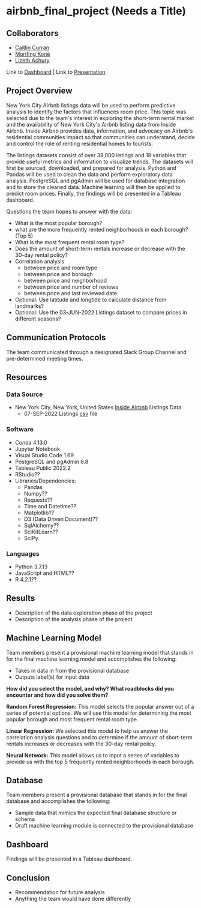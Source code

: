 # airbnb_final_project (Needs a Title)

## Collaborators 
- [Caitlin Curran](https://github.com/CGC519)
- [Morifing Koné](https://github.com/Morifingk) 
- [Lizeth Achury](https://github.com/lkachury)

Link to [Dashboard]() | Link to [Presentation]()

## Project Overview
New York City Airbnb listings data will be used to perform predictive analysis to identify the factors that influences room price. This topic was selected due to the team's interest in exploring the short-term rental market and the availability of New York City's Airbnb listing data from Inside Airbnb. Inside Airbnb provides data, information, and advocacy on Airbnb's residential communities impact so that communities can understand, decide and control the role of renting residential homes to tourists. 

The listings datasets consist of over 38,000 listings and 18 variables that provide useful metrics and information to visualize trends. The datasets will first be sourced, downloaded, and prepared for analysis. Python and Pandas will be used to clean the data and perform exploratory data analysis. PostgreSQL and pgAdmin will be used for database integration and to store the cleaned data. Machine learning will then be applied to predict room prices. Finally, the findings will be presented in a Tableau dashboard. 

Questions the team hopes to answer with the data:
- What is the most popular borough?
- what are the more frequently rented neighborhoods in each borough? (Top 5)
- What is the most frequent rental room type?
- Does the amount of short-term rentals increase or decrease with the 30-day rental policy?
- Correlation analysis 
    - between price and room type
    - between price and borough 
    - between price and neighborhood
    - between price and number of reviews
    - between price and last reviewed date 
- Optional: Use latitude and longtide to calculate distance from landmarks? 
- Optional: Use the 03-JUN-2022 Listings dataset to compare prices in different seasons?

## Communication Protocols 
The team communicated through a designated Slack Group Channel and pre-determined meeting times. 

## Resources
### Data Source 
- New York City, New York, United States [Inside Airbnb](http://insideairbnb.com/get-the-data/) Listings Data
    - 07-SEP-2022 Listings [csv](https://github.com/lkachury/airbnb_final_project/blob/main/Resources.zip) file

### Software
- Conda 4.13.0
- Jupyter Notebook 
- Visual Studio Code 1.69
- PostgreSQL and pgAdmin 6.8
- Tableau Public 2022.2
- RStudio??
- Libraries/Dependencies:
    - Pandas
    - Numpy??
    - Requests??
    - Time and Datetime??
    - Matplotlib??
    - D3 (Data Driven Document)??
    - SqlAlchemy??
    - SciKitLearn??
    - SciPy

### Languages
- Python 3.7.13
- JavaScript and HTML??
- R 4.2.1??


## Results
- Description of the data exploration phase of the project
- Description of the analysis phase of the project


## Machine Learning Model
Team members present a provisional machine learning model that stands in for the final machine learning model and accomplishes the following:
- Takes in data in from the provisional database 
- Outputs label(s) for input data

**How did you select the model, and why? What roadblocks did you encounter and how did you solve them?**

**Random Forest Regression:**  This model selects the popular answer out of a series of potential options. We will use this model for determining the most popular borough and most frequent rental room type. 

**Linear Regression:** We selected this model to help us answer the correlation analysis questions and to determine if the amount of short-term rentals increases or decreases with the 30-day rental policy. 

**Neural Network:** This model allows us to input a series of variables to provide us with the top 5 frequently rented neighborhoods in each borough. 



## Database
Team members present a provisional database that stands in for the final database and accomplishes the following: 
- Sample data that mimics the expected final database structure or schema 
- Draft machine learning module is connected to the provisional database



## Dashboard
Findings will be presented in a Tableau dashboard. 


## Conclusion
- Recommendation for future analysis
- Anything the team would have done differently
